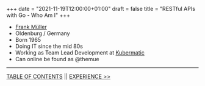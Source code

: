 +++
date = "2021-11-19T12:00:00+01:00"
draft = false
title = "RESTful APIs with Go - Who Am I"
+++

* [Frank Müller](https://themue.dev)
* Oldenburg / Germany
* Born 1965
* Doing IT since the mid 80s
* Working as Team Lead Development at [Kubermatic](https://www.kubermatic.com/)
* Can online be found as @themue

---

[TABLE OF CONTENTS](../index.md) || [EXPERIENCE >>](experience.md)
